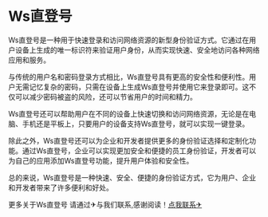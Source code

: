 # Ws直登号

Ws直登号是一种用于快速登录和访问网络资源的新型身份验证方式。它通过在用户设备上生成的唯一标识符来验证用户身份，从而实现快速、安全地访问各种网络应用和服务。

与传统的用户名和密码登录方式相比，Ws直登号具有更高的安全性和便利性。用户无需记忆复杂的密码，只需在设备上生成Ws直登号并使用它来登录即可。这不仅可以减少密码被盗的风险，还可以节省用户的时间和精力。

Ws直登号还可以帮助用户在不同的设备上快速切换和访问网络资源，无论是在电脑、手机还是平板上，只要用户的设备支持Ws直登号，就可以实现一键登录。

除此之外，Ws直登号还可以为企业和开发者提供更多的身份验证选择和定制化功能。通过Ws直登号，企业可以实现更加安全和便捷的员工身份验证，开发者可以为自己的应用添加Ws直登号功能，提升用户体验和安全性。

总的来说，Ws直登号是一种快速、安全、便捷的身份验证方式，它为用户、企业和开发者带来了许多便利和好处。

更多关于Ws直登号 请通过✈与我们联系,感谢阅读！[点我联系✈](https://doc.G208.com)